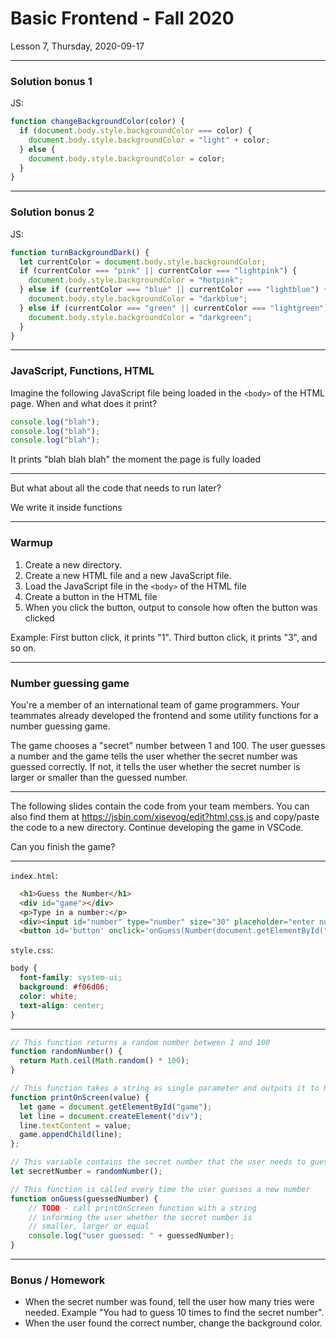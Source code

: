 <!-- .slide: id="lesson7" -->

# Basic Frontend - Fall 2020

Lesson 7, Thursday, 2020-09-17

---

### Solution bonus 1

JS:

```js
function changeBackgroundColor(color) {
  if (document.body.style.backgroundColor === color) {
    document.body.style.backgroundColor = "light" + color;
  } else {
    document.body.style.backgroundColor = color;
  }
}
```

---

### Solution bonus 2

JS:

```js
function turnBackgroundDark() {
  let currentColor = document.body.style.backgroundColor;
  if (currentColor === "pink" || currentColor === "lightpink") {
    document.body.style.backgroundColor = "hotpink";
  } else if (currentColor === "blue" || currentColor === "lightblue") {
    document.body.style.backgroundColor = "darkblue";
  } else if (currentColor === "green" || currentColor === "lightgreen") {
    document.body.style.backgroundColor = "darkgreen";
  }
}
```

---

### JavaScript, Functions, HTML

Imagine the following JavaScript file being loaded in the `<body>` of the HTML page. When and what does it print?

```js
console.log("blah");
console.log("blah");
console.log("blah");
```

It prints "blah blah blah" the moment the page is fully loaded<!-- .element: class="fragment" -->

---

But what about all the code that needs to run later?

We write it inside functions<!-- .element: class="fragment" -->

---

### Warmup

1. Create a new directory.
1. Create a new HTML file and a new JavaScript file.
1. Load the JavaScript file in the `<body>` of the HTML file
1. Create a button in the HTML file
1. When you click the button, output to console how often the button was clicked

Example: First button click, it prints "1". Third button click, it prints "3", and so on.

---

### Number guessing game

You're a member of an international team of game programmers. Your teammates already developed the frontend and some utility functions for a number guessing game.

The game chooses a "secret" number between 1 and 100. The user guesses a number and the game tells the user whether the secret number was guessed correctly. If not, it tells the user whether the secret number is larger or smaller than the guessed number.

---

The following slides contain the code from your team members. You can also find them at https://jsbin.com/xisevog/edit?html,css,js and copy/paste the code to a new directory. Continue developing the game in VSCode.

Can you finish the game?

---

`index.html`:
```html
  <h1>Guess the Number</h1>
  <div id="game"></div>
  <p>Type in a number:</p>
  <div><input id="number" type="number" size="30" placeholder="enter number"/></div>
  <button id='button' onclick='onGuess(Number(document.getElementById("number").value))'>Guess</button>
```

`style.css`:
```css
body {
  font-family: system-ui;
  background: #f06d06;
  color: white;
  text-align: center;
}
```

---

```js
// This function returns a random number between 1 and 100
function randomNumber() {
  return Math.ceil(Math.random() * 100);
}

// This function takes a string as single parameter and outputs it to HTML
function printOnScreen(value) {
  let game = document.getElementById("game");
  let line = document.createElement("div");
  line.textContent = value;
  game.appendChild(line);
};

// This variable contains the secret number that the user needs to guess
let secretNumber = randomNumber();

// This function is called every time the user guesses a new number
function onGuess(guessedNumber) {
    // TODO - call printOnScreen function with a string
    // informing the user whether the secret number is
    // smaller, larger or equal
    console.log("user guessed: " + guessedNumber);
}
```

---

### Bonus / Homework

* When the secret number was found, tell the user how many tries were needed. Example "You had to guess 10 times to find the secret number".
* When the user found the correct number, change the background color.
